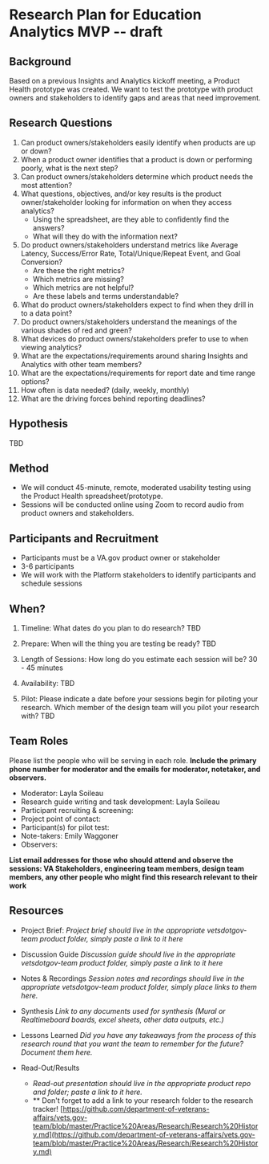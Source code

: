# Research Plan for Education Analytics MVP -- draft

## Background
Based on a previous Insights and Analytics kickoff meeting, a Product Health prototype was created. We want to test the prototype with product owners and stakeholders to identify gaps and areas that need improvement.  

## Research Questions
1. Can product owners/stakeholders easily identify when products are up or down?
1. When a product owner identifies that a product is down or performing poorly, what is the next step?
1. Can product owners/stakeholders determine which product needs the most attention?
1. What questions, objectives, and/or key results is the product owner/stakeholder looking for information on when they access analytics?
    - Using the spreadsheet, are they able to confidently find the answers?
    - What will they do with the information next?
1. Do product owners/stakeholders understand metrics like Average Latency, Success/Error Rate, Total/Unique/Repeat Event, and Goal Conversion?
   - Are these the right metrics?
   - Which metrics are missing?
   - Which metrics are not helpful?
   - Are these labels and terms understandable?
1. What do product owners/stakeholders expect to find when they drill in to a data point?
1. Do product owners/stakeholders understand the meanings of the various shades of red and green?
1. What devices do product owners/stakeholders prefer to use to when viewing analytics?
1. What are the expectations/requirements around sharing Insights and Analytics with other team members?
1. What are the expectations/requirements for report date and time range options?
1. How often is data needed? (daily, weekly, monthly)
1. What are the driving forces behind reporting deadlines?

## Hypothesis
TBD


## Method
* We will conduct 45-minute, remote, moderated usability testing using the Product Health spreadsheet/prototype. 
* Sessions will be conducted online using Zoom to record audio from product owners and stakeholders.

## Participants and Recruitment
* Participants must be a VA.gov product owner or stakeholder
* 3-6 participants 
* We will work with the Platform stakeholders to identify participants and schedule sessions

## When? 
1.	Timeline: What dates do you plan to do research? 
TBD

2.	Prepare: When will the thing you are testing be ready? 
TBD

3. Length of Sessions: How long do you estimate each session will be? 
30 - 45 minutes

4.	Availability: 
TBD

5.	Pilot: Please indicate a date before your sessions begin for piloting your research. Which member of the design team will you pilot your research with? 
TBD

## Team Roles
Please list the people who will be serving in each role. **Include the primary phone number for moderator and the emails for moderator, notetaker, and observers.** 
- Moderator: Layla Soileau
- Research guide writing and task development: Layla Soileau
- Participant recruiting & screening: 
- Project point of contact:
- Participant(s) for pilot test:
- Note-takers: Emily Waggoner
- Observers:

**List email addresses for those who should attend and observe the sessions: VA Stakeholders, engineering team members, design team members, any other people who might find this research relevant to their work**

## Resources
- Project Brief: 
*Project brief should live in the appropriate vetsdotgov-team product folder, simply paste a link to it here*

- Discussion Guide
*Discussion guide should live in the appropriate vetsdotgov-team product folder, simply paste a link to it here*

- Notes & Recordings
*Session notes and recordings should live in the appropriate vetsdotgov-team product folder, simply place links to them here.*

- Synthesis
*Link to any documents used for synthesis (Mural or Realtimeboard boards, excel sheets, other data outputs, etc.)* 

- Lessons Learned
*Did you have any takeaways from the process of this research round that you want the team to remember for the future? Document them here.* 

- Read-Out/Results
  - *Read-out presentation should live in the appropriate product repo and folder; paste a link to it here.* 
  - ** Don't forget to add a link to your research folder to the research tracker! [https://github.com/department-of-veterans-affairs/vets.gov-team/blob/master/Practice%20Areas/Research/Research%20History.md](https://github.com/department-of-veterans-affairs/vets.gov-team/blob/master/Practice%20Areas/Research/Research%20History.md)
